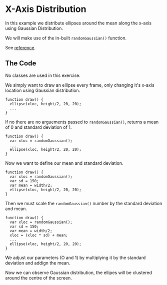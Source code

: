 # X-Axis Distribution
In this example we distribute ellipses around the mean along the x-axis using Gaussian Distribution.

We will make use of the in-built `randomGaussian()` function.

See [reference](https://p5js.org/reference/#/p5/randomGaussian).

## The Code
No classes are used in this exercise.

We simply want to draw an ellipse every frame, only changing it's x-axis location using Gaussian distribution.

```
function draw() {
  ellipse(xloc, height/2, 20, 20);
  ... 
}
```

If no there are no arguements passed to `randomGaussian()`, returns a mean of 0 and standard deviation of 1.

```
function draw() {
  var xloc = randomGaussian();
  ...
  ellipse(xloc, height/2, 20, 20);
}
```

Now we want to define our mean and standard deviation.

```
function draw() {
  var xloc = randomGaussian();
  var sd = 150;
  var mean = width/2;
  ellipse(xloc, height/2, 20, 20);
}
```

Then we must scale the `randomGaussian()` number by the standard deviation and mean.

```
function draw() {
  var xloc = randomGaussian();
  var sd = 150;
  var mean = width/2;
  xloc = (xloc * sd) + mean;
  ...
  ellipse(xloc, height/2, 20, 20);
}
```

We adjust our parameters (O and 1) by multiplying it by the standard deviation and addign the mean.

Now we can observe Gaussian distribution, the ellipes will be clustered around the centre of the screen.
